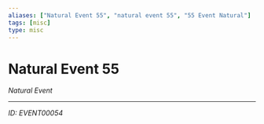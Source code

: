 ```yaml
---
aliases: ["Natural Event 55", "natural event 55", "55 Event Natural"]
tags: [misc]
type: misc
---
```


# Natural Event 55

*Natural Event*

---
*ID: EVENT00054*